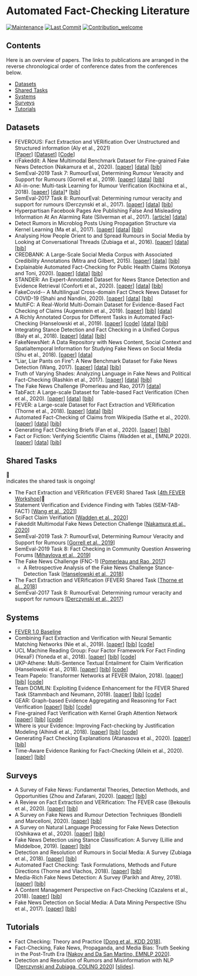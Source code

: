 # Automated Fact-Checking Literature

[![Maintenance](https://img.shields.io/badge/Maintained%3F-yes-green.svg)](https://github.com/Cartus/Automated-Fact-Checking-Literature)
[![Last Commit](https://img.shields.io/github/last-commit/neemakot/Fact-Checking-Survey.svg)](https://github.com/Cartus/Automated-Fact-Checking-Literature)
[![Contribution_welcome](https://img.shields.io/badge/Contributions-welcome-blue)](https://github.com/neemakot/Fact-Checking-Survey/blob/main/CONTRIBUTING.md)


## Contents

Here is an overview of papers. The links to publications are arranged in the reverse chronological order of conference dates from the conferences below.

- [Datasets](#datasets)
- [Shared Tasks](#shared-tasks)
- [Systems](#systems)
- [Surveys](#surveys)
- [Tutorials](#tutorials)


## Datasets
* FEVEROUS: Fact Extraction and VERification Over Unstructured and Structured information (Aly et al., 2021)  
[[Paper](https://arxiv.org/abs/2106.05707)] 
[[Dataset](https://fever.ai/resources.html)]
[[Code](https://github.com/Raldir/FEVEROUS)]
* r/Fakeddit: A New Multimodal Benchmark Dataset for Fine-grained Fake News Detection (Nakamura et al., 2020).
[[paper](https://www.aclweb.org/anthology/2020.lrec-1.755.pdf)]
[[data](https://github.com/entitize/fakeddit)]
[[bib](https://www.aclweb.org/anthology/2020.lrec-1.755.bib)]
* SemEval-2019 Task 7: RumourEval, Determining Rumour Veracity and Support for Rumours (Gorrell et al., 2019).
[[paper](https://www.aclweb.org/anthology/S19-2147.pdf)]
[[data](https://competitions.codalab.org/competitions/19938)]
[[bib](https://www.aclweb.org/anthology/S19-2147.bib)]
* All-in-one: Multi-task Learning for Rumour Verification (Kochkina et al., 2018). 
[[paper](https://www.aclweb.org/anthology/C18-1288.pdf)]
[[data](https://figshare.com/articles/PHEME_dataset_for_Rumour_Detection_and_Veracity_Classification/6392078)]†
[[bib](https://www.aclweb.org/anthology/C18-1288.bib)]
* SemEval-2017 Task 8: RumourEval: Determining rumour veracity and support for rumours (Derczynski et al., 2017).
[[paper](https://www.aclweb.org/anthology/S17-2006.pdf)]
[[data](https://alt.qcri.org/semeval2017/task8/index.php?id=data-and-tools)]
[[bib](https://www.aclweb.org/anthology/S17-2006.bib)]
* Hyperpartisan Facebook Pages Are Publishing False And Misleading Information At An Alarming Rate (Silverman et al., 2017).
[[article](https://www.buzzfeednews.com/article/craigsilverman/partisan-fb-pages-analysis)]
[[data](https://github.com/BuzzFeedNews/2016-10-facebook-fact-check)]
* Detect Rumors in Microblog Posts Using Propagation Structure via Kernel Learning (Ma et al., 2017).
[[paper](https://www.aclweb.org/anthology/P17-1066.pdf)]
[[data](https://www.dropbox.com/s/7ewzdrbelpmrnxu/rumdetect2017.zip?dl=0)]
[[bib](https://www.aclweb.org/anthology/P17-1066.bib)]
* Analysing How People Orient to and Spread Rumours in Social Media by Looking at Conversational Threads (Zubiaga et al., 2016).
[[paper](https://journals.plos.org/plosone/article?id=10.1371/journal.pone.0150989)]
[[data](https://figshare.com/articles/PHEME_rumour_scheme_dataset_journalism_use_case/2068650)]
[[bib](https://journals.plos.org/plosone/article/citation?id=10.1371/journal.pone.0150989)]
* CREDBANK: A Large-Scale Social Media Corpus with Associated Credibility Annotations (Mitra and Gilbert, 2015).
[[paper](http://eegilbert.org/papers/icwsm15.credbank.mitra.pdf)]
[[data](https://github.com/compsocial/CREDBANK-data)]
[[bib](https://dblp.org/rec/conf/icwsm/MitraG15.html?view=bibtex)]
* Explainable Automated Fact-Checking for Public Health Claims (Kotonya and Toni, 2020). 
[[paper](https://arxiv.org/abs/2010.09926)]
[[data](https://github.com/neemakot/Health-Fact-Checking)]
[[bib](https://www.aclweb.org/anthology/2020.emnlp-main.623.bib)]
* STANDER: An Expert-Annotated Dataset for News Stance Detection and Evidence Retrieval (Conforti et al., 2020).
[[paper](https://www.aclweb.org/anthology/2020.findings-emnlp.365.pdf)]
[[data](https://github.com/cambridge-wtwt/emnlp2020-stander-news)]
[[bib](https://www.aclweb.org/anthology/2020.findings-emnlp.365.bib)]
* FakeCovid-- A Multilingual Cross-domain Fact Check News Dataset for COVID-19 (Shahi and Nandini, 2020). 
[[paper](https://arxiv.org/pdf/2006.11343.pdf)]
[[data](https://gautamshahi.github.io/FakeCovid/)]
[[bib](https://ui.adsabs.harvard.edu/abs/2020arXiv200611343K/exportcitation)]
* MultiFC: A Real-World Multi-Domain Dataset for Evidence-Based Fact Checking of Claims (Augenstein et al., 2019).
[[paper](https://www.aclweb.org/anthology/D19-1475.pdf)]
[[bib](https://www.aclweb.org/anthology/D19-1475.bib)]
[[data](https://competitions.codalab.org/competitions/21163)]  
* A Richly Annotated Corpus for Different Tasks in Automated Fact-Checking (Hanselowski et al., 2019).
[[paper](https://www.aclweb.org/anthology/K19-1046.pdf)]
[[code](https://github.com/UKPLab/conll2019-snopes-crawling)]
[[data](https://tudatalib.ulb.tu-darmstadt.de/handle/tudatalib/2081)]
[[bib](https://www.aclweb.org/anthology/K19-1046.bib)]
* Integrating Stance Detection and Fact Checking in a Unified Corpus (Baly et al., 2018).
[[paper](https://www.aclweb.org/anthology/N18-2004.pdf)]
[[data](https://alt.qcri.org/resources/arabic-fact-checking-and-stance-detection-corpus/)]
[[bib](https://www.aclweb.org/anthology/N18-2004.bib)]
* FakeNewsNet: A Data Repository with News Content, Social Context and Spatialtemporal Information for Studying Fake News on Social Media (Shu et al., 2018).
[[paper](https://arxiv.org/pdf/1809.01286.pdf)]
[[data](https://github.com/KaiDMML/FakeNewsNet)]
* “Liar, Liar Pants on Fire”: A New Benchmark Dataset for Fake News Detection (Wang, 2017).
[[paper](https://www.aclweb.org/anthology/P17-2067.pdf)]
[[data](https://sites.cs.ucsb.edu/~william/software.html)]
[[bib](https://www.aclweb.org/anthology/P17-2067.bib)]
* Truth of Varying Shades: Analyzing Language in Fake News and Political Fact-Checking (Rashkin et al., 2017).
[[paper](https://www.aclweb.org/anthology/D17-1317.pdf)]
[[data](https://hrashkin.github.io/factcheck.html)]
[[bib](https://www.aclweb.org/anthology/D17-1317.bib)]
* The Fake News Challenge (Pomerleau and Rao, 2017) 
[[data](https://github.com/FakeNewsChallenge/fnc-1)]
* TabFact: A Large-scale Dataset for Table-based Fact Verification (Chen et al., 2020). 
[[paper](https://openreview.net/pdf?id=rkeJRhNYDH)]
[[data](https://github.com/wenhuchen/Table-Fact-Checking)]
[[bib](https://dblp.org/rec/conf/iclr/ChenWCZWLZW20.html?view=bibtex)]
* FEVER: a Large-scale Dataset for Fact Extraction and VERification (Thorne et al., 2018).
[[paper](https://www.aclweb.org/anthology/N18-1074.pdf)] 
[[data](https://fever.ai/resources.html)] 
[[bib](https://www.aclweb.org/anthology/N18-1074.bib)] 
* Automated Fact-Checking of Claims from Wikipedia (Sathe et al., 2020).
[[paper](https://www.aclweb.org/anthology/2020.lrec-1.849.pdf)] 
[[data](https://github.com/wikifactcheck-english/wikifactcheck-english)]
[[bib](https://www.aclweb.org/anthology/2020.lrec-1.849.bib)]
* Generating Fact Checking Briefs (Fan et al., 2020).
[[paper](https://www.aclweb.org/anthology/2020.emnlp-main.580.pdf)]
[[bib](https://www.aclweb.org/anthology/2020.emnlp-main.580.bib)]
* Fact or Fiction: Verifying Scientific Claims (Wadden et al., EMNLP 2020).
[[paper](https://www.aclweb.org/anthology/2020.emnlp-main.609.pdf)]
[[data](https://github.com/allenai/scifact)]
[[bib](https://www.aclweb.org/anthology/2020.emnlp-main.609.bib )]


## Shared Tasks

📣  
indicates the shared task is ongoing!

* The Fact Extraction and VERification (FEVER) Shared Task [[4th FEVER Workshop](https://fever.ai/)]📣 
* Statement Verification and Evidence Finding with Tables (SEM-TAB-FACT) [[Wang et al., 2021](https://competitions.codalab.org/competitions/27748)] 
* SciFact Claim Verifiation [[Wadden et al., 2020](https://sdproc.org/2021/sharedtasks.html#sciver)]
* Fakeddit Multimodal Fake News Detection Challenge [[Nakamura et al., 2020](https://competitions.codalab.org/competitions/25337#learn_the_details)]
* SemEval-2019 Task 7: RumourEval, Determining Rumour Veracity and Support for Rumours [[Gorrell et al., 2019](https://www.aclweb.org/anthology/S19-2147/)]
* SemEval-2019 Task 8: Fact Checking in Community Question Answering Forums [[Mihaylova et al., 2019](https://www.aclweb.org/anthology/S19-2149/)]
* The Fake News Challenge (FNC-1) [[Pomerleau and Rao, 2017](http://www.fakenewschallenge.org/)]
  * A Retrospective Analysis of the Fake News Challenge Stance-Detection Task [[Hanselowski et al., 2018](https://www.aclweb.org/anthology/C18-1158/)]
* The Fact Extraction and VERification (FEVER) Shared Task [[Thorne et al., 2018](https://www.aclweb.org/anthology/W18-5501/)]
* SemEval-2017 Task 8: RumourEval: Determining rumour veracity and support for rumours [[Derczynski et al., 2017](https://www.aclweb.org/anthology/S17-2006/)]


## Systems

* [FEVER 1.0 Baseline](https://github.com/sheffieldnlp/fever-naacl-2018)
* Combining Fact Extraction and Verification with Neural Semantic Matching Networks (Nie et al., 2019).
  [[paper](https://arxiv.org/pdf/1811.07039.pdf)]
  [[bib](https://dblp.org/rec/conf/aaai/NieCB19.html?view=bibtex)]
  [[code](https://github.com/easonnie/combine-FEVER-NSMN/)]
* UCL Machine Reading Group: Four Factor Framework For Fact Finding (HexaF) (Yoneda et al., 2018).
  [[paper](https://www.aclweb.org/anthology/W18-5515.pdf)]
  [[bib](https://www.aclweb.org/anthology/W18-5515.bib)] 
  [[code](https://github.com/uclmr/fever)]
* UKP-Athene: Multi-Sentence Textual Entailment for Claim Verification (Hanselowski et al., 2018).
  [[paper](https://www.aclweb.org/anthology/W18-5516.pdf)]
  [[bib](https://www.aclweb.org/anthology/W18-5516.bib)]
  [[code](https://github.com/UKPLab/fever-2018-team-athene)]
* Team Papelo: Transformer Networks at FEVER (Malon, 2018).
  [[paper](https://www.aclweb.org/anthology/W18-5517.pdf)]
  [[bib](https://www.aclweb.org/anthology/W18-5517.bib)]
  [[code](https://github.com/necla-ml/fever2018)]
* Team DOMLIN: Exploiting Evidence Enhancement for the FEVER Shared Task (Stammbach and Neumann, 2019).
  [[paper](https://www.aclweb.org/anthology/D19-6616.pdf)]
  [[bib](https://www.aclweb.org/anthology/D19-6616.bib)]
  [[code](https://github.com/necla-ml/fever2018)]
* GEAR: Graph-based Evidence Aggregating and Reasoning for Fact Verification
  [[paper](https://www.aclweb.org/anthology/P19-1085.pdf)]
  [[bib](https://www.aclweb.org/anthology/P19-1085.pdf)]
  [[code](https://github.com/thunlp/GEAR)]
* Fine-grained Fact Verification with Kernel Graph Attention Network
  [[paper](https://www.aclweb.org/anthology/2020.acl-main.655.pdf)]
  [[bib](https://www.aclweb.org/anthology/2020.acl-main.655.bib)]
  [[code](https://github.com/thunlp/KernelGAT)]
* Where is your Evidence: Improving Fact-checking by Justification
Modeling (Alhindi et al., 2018).
[[paper](https://www.aclweb.org/anthology/W18-5513.pdf)]
[[bib](https://www.aclweb.org/anthology/W18-5513.bib)]
[[code](https://github.com/Tariq60/LIAR-PLUS)]
* Generating Fact Checking Explanations (Atanasova et al., 2020).
[[paper](https://www.aclweb.org/anthology/2020.acl-main.656.pdf)]
[[bib](https://www.aclweb.org/anthology/2020.acl-main.656.bib)]
* Time-Aware Evidence Ranking for Fact-Checking (Allein et al., 2020).
  [[paper](https://arxiv.org/pdf/2009.06402.pdf)]
  [[bib](https://dblp.org/rec/journals/corr/abs-2009-06402.html?view=bibtex)]



## Surveys

* A Survey of Fake News: Fundamental Theories, Detection Methods, and Opportunities (Zhou and Zafarani, 2020).
[[paper](https://dl.acm.org/doi/10.1145/3395046)]
[[bib](https://dblp.org/rec/journals/csur/ZhouZ20.html?view=bibtex)]
* A Review on Fact Extraction and VERification: The FEVER case (Bekoulis et al., 2020).
[[paper](https://arxiv.org/abs/2010.03001)]
[[bib](https://dblp.org/rec/journals/corr/abs-2010-03001.html?view=bibtex)]
* A Survey on Fake News and Rumour Detection Techniques (Bondielli and Marcelloni, 2020).
[[paper](https://www.sciencedirect.com/science/article/abs/pii/S0020025519304372?via%3Dihub)]
[[bib](https://dblp.org/rec/journals/isci/BondielliM19.html?view=bibtex)]
* A Survey on Natural Language Processing for Fake News Detection (Oshikawa et al., 2020).
[[paper](https://www.aclweb.org/anthology/2020.lrec-1.747.pdf)]
[[bib](https://www.aclweb.org/anthology/2020.lrec-1.747.bib)]
* Fake News Detection using Stance Classification: A Survey (Lillie and Middelboe, 2019).
[[paper](https://arxiv.org/pdf/1907.00181.pdf)]
[[bib](https://dblp.org/rec/journals/corr/abs-1907-00181.html?view=bibtex)]
* Detection and Resolution of Rumours in Social Media: A Survey (Zubiaga et al., 2018).
[[paper](http://kddlab.zjgsu.edu.cn:7200/research/rumor/Detection%20and%20Resolution%20of%20Rumours%20in%20Social%20Media_%20A%20Survey.pdf)]
[[bib](https://dblp.uni-trier.de/rec/journals/csur/ZubiagaABLP18.html?view=bibtex)]
* Automated Fact Checking: Task Formulations, Methods and Future Directions (Thorne and Vlachos, 2018).
[[paper](https://www.aclweb.org/anthology/C18-1283.pdf)]
[[bib](https://www.aclweb.org/anthology/C18-1283.bib)]
* Media-Rich Fake News Detection: A Survey (Parikh and Atrey, 2018).
[[paper](https://www.albany.edu/~sp191221/publications/Fake_Media_Rich_News_Detection_A_Survey.pdf)]
[[bib](https://dblp.org/rec/conf/mipr/ParikhA18.html?view=bibtex)]
* A Content Management Perspective on Fact-Checking (Cazalens et al., 2018).
[[paper](https://hal.archives-ouvertes.fr/hal-01722666/document)]
[[bib](https://dblp.org/rec/journals/pvldb/CazalensLMLT18.html?view=bibtex)]
* Fake News Detection on Social Media: A Data Mining Perspective (Shu et al., 2017).
[[paper](https://arxiv.org/pdf/1708.01967.pdf)]
[[bib](https://dblp.org/rec/journals/sigkdd/ShuSWTL17.html?view=bibtex)]

## Tutorials
* Fact Checking: Theory and Practice [[Dong et al., KDD 2018](https://shiralkarprashant.github.io/fact-checking-tutorial-KDD2018/)].
* Fact-Checking, Fake News, Propaganda, and Media Bias: Truth Seeking in the Post-Truth Era [[Nakov and Da San Martino, EMNLP 2020](https://propaganda.qcri.org/emnlp20-tutorial/)].
* Detection and Resolution of Rumors and Misinformation with NLP [[Derczynski and Zubiaga, COLING 2020](https://www.aclweb.org/anthology/2020.coling-tutorials.4.pdf)] [[slides](https://docs.google.com/presentation/d/1ZBVPtHcVgJW2c_ibrdVuoCH7sU9ha8NS7Fq9GCnBnls/edit?usp=sharing)].



